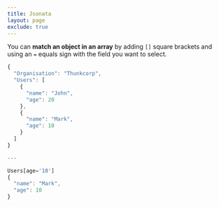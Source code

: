 ```yaml
---
title: Jsonata
layout: page
exclude: true
---
```


You can **match an object in an array** by adding `[]` square brackets and using an `=` equals sign with the field you want to select.
```js
{
  "Organisation": "Thunkcorp",
  "Users": [
    {
      "name": "John",
      "age": 20
    },
    {
      "name": "Mark",
      "age": 10
    }
  ]
}

---

Users[age='10']
{
  "name": "Mark",
  "age": 10
}
```
<!--stackedit_data:
eyJoaXN0b3J5IjpbLTYyODU2MTk5OF19
-->